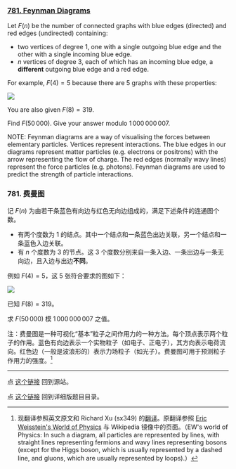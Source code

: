 ### [781. Feynman Diagrams](https://projecteuler.net/problem=781)

Let $F(n)$ be the number of connected graphs with blue edges (directed) and red edges (undirected) containing:

* two vertices of degree 1, one with a single outgoing blue edge and the other with a single incoming blue edge.
* $n$ vertices of degree 3, each of which has an incoming blue edge, a <b>different</b> outgoing blue edge and a red edge.

For example, $F(4)=5$ because there are 5 graphs with these properties:

![](https://pe.xiaoyaowudi.com/project/images/p781_feynman_diagrams.jpg)

You are also given $F(8)=319$.

Find $F(50\,000)$. Give your answer modulo $1\,000\,000\,007$.

NOTE: Feynman diagrams are a way of visualising the forces between elementary particles. Vertices represent interactions. The blue edges in our diagrams represent matter particles (e.g. electrons or positrons) with the arrow representing the flow of charge. The red edges (normally wavy lines) represent the force particles (e.g. photons). Feynman diagrams are used to predict the strength of particle interactions.

### 781. 费曼图

记 $F(n)$ 为由若干条蓝色有向边与红色无向边组成的，满足下述条件的连通图个数。 

* 有两个度数为 1 的结点。其中一个结点和一条蓝色出边关联，另一个结点和一条蓝色入边关联。
* 有 $n$ 个度数为 3 的节点。这 3 个度数分别来自一条入边、一条出边与一条无向边，且入边与出边**不同**。

例如 $F(4)=5$，这 $5$ 张符合要求的图如下：

![](https://pe.xiaoyaowudi.com/project/images/p781_feynman_diagrams.jpg)

已知 $F(8)=319$。

求 $F(50\,000)$ 模 $1\,000\,000\,007$ 之值。

注：费曼图是一种可视化“基本”粒子之间作用力的一种方法。每个顶点表示两个粒子的作用。蓝色有向边表示一个实物粒子（如电子、正电子），其方向表示电荷流向。红色边（一般是波浪形的）表示力场粒子（如光子）。费曼图可用于预测粒子作用力的强度。[^1]

---

点 [这个链接](https://fsy-juruo.github.io/pe-chinese-translation/) 回到源站。

点 [这个链接](https://fsy-juruo.github.io/pe-chinese-translation/detailed_content_archives.html) 回到详细版题目目录。

[^1]: 现翻译参照英文原文和 Richard Xu (sx349) 的[翻译](http://pe-cn.github.io/781/)。原翻译参照 [Eric Weisstein's World of Physics](https://scienceworld.wolfram.com/physics/FeynmanDiagram.html) 与 Wikipedia 镜像中的页面。（EW's world of Physics: In such a diagram, all particles are represented by lines, with straight lines representing fermions and wavy lines representing bosons (except for the Higgs boson, which is usually represented by a dashed line, and gluons, which are usually represented by loops).）